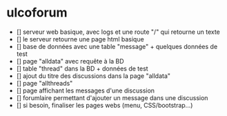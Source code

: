 # ulcoforum

- [] serveur web basique, avec logs et une route "/" qui retourne un texte
- [] le serveur retourne une page html basique
- [] base de données avec une table "message" + quelques données de test
- [] page "alldata" avec requête à la BD
- [] table "thread" dans la BD + données de test
- [] ajout du titre des discussions dans la page "alldata"
- [] page "allthreads"
- [] page affichant les messages d'une discussion
- [] forumlaire permettant d'ajouter un message dans une discussion
- [] si besoin, finaliser les pages webs (menu, CSS/bootstrap...)

